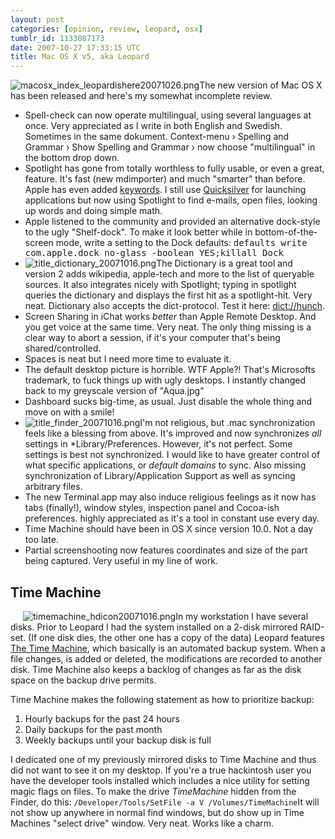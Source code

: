 ```yaml
---
layout: post
categories: [opinion, review, leopard, osx]
tumblr_id: 1133087173  
date: 2007-10-27 17:33:15 UTC
title: Mac OS X v5, aka Leopard
---
```


<img src='/attachments/2007/10/macosx_index_leopardishere20071026.png' alt='macosx_index_leopardishere20071026.png' class="right" />The new version of Mac OS X has been released and here's my somewhat incomplete review.

<ul>
<li>Spell-check can now operate multilingual, using several languages at once. Very appreciated as I write in both English and Swedish. Sometimes in the same dokument. Context-menu › Spelling and Grammar › Show Spelling and Grammar › now choose "multilingual" in the bottom drop down.</li>
<li>Spotlight has gone from totally worthless to fully usable, or even a great, feature. It's fast (new mdimporter) and much "smarter" than before. Apple has even added <a href="http://www.usingmac.com/2007/11/22/leopard-optimizing-spotlight-search">keywords</a>. I still use <a href="http://blacktree.com/?quicksilver">Quicksilver</a> for launching applications but now using Spotlight to find e-mails, open files, looking up words and doing simple math.</li>
<li>Apple listened to the community and provided an alternative dock-style to the ugly "Shelf-dock". To make it look better while in bottom-of-the-screen mode, write a setting to the Dock defaults: <tt>defaults write com.apple.dock no-glass -boolean YES;killall Dock</tt></li>
<li><img src='/attachments/2007/10/title_dictionary_20071016.png' alt='title_dictionary_20071016.png' class="right"/>The Dictionary is a great tool and version 2 adds wikipedia, apple-tech and more to the list of queryable sources. It also integrates nicely with Spotlight; typing in spotlight queries the dictionary and displays the first hit as a spotlight-hit. Very neat. Dictionary also accepts the dict-protocol. Test it here: <a href="dict://hunch">dict://hunch</a>.</li>
<li>Screen Sharing in iChat works <em>better</em> than Apple Remote Desktop. And you get voice at the same time. Very neat. The only thing missing is a clear way to abort a session, if it's your computer that's being shared/controlled.</li>
<li>Spaces is neat but I need more time to evaluate it.</li>
<li>The default desktop picture is horrible. WTF Apple?! That's Microsofts trademark, to fuck things up with ugly desktops. I instantly changed back to my greyscale version of "Aqua.jpg"</li>
<li>Dashboard sucks big-time, as usual. Just disable the whole thing and move on with a smile!</li>
<li><img src='/attachments/2007/10/title_finder_20071016.png' alt='title_finder_20071016.png' class="right"/>I'm not religious, but .mac synchronization feels like a blessing from above. It's improved and now synchronizes <em>all</em> settings in *Library/Preferences. However, it's not perfect. Some settings is best not synchronized. I would like to have greater control of what specific applications, or <em>default domains</em> to sync. Also missing synchronization of Library/Application Support as well as syncing arbitrary files.</li>
<li>The new Terminal.app may also induce religious feelings as it now has tabs (finally!), window styles, inspection panel and Cocoa-ish preferences. highly appreciated as it's a tool in constant use every day.</li>
<li>Time Machine should have been in OS X since version 10.0. Not a day too late.</li>
<li>Partial screenshooting now features coordinates and size of the part being captured. Very useful in my line of work.</li>
</ul>

<h2>Time Machine</h2>
<img src='/attachments/2007/10/timemachine_hdicon20071016.png' alt='timemachine_hdicon20071016.png' class="right" style="margin-left:20px" />In my workstation I have several disks. Prior to Leopard I had the system installed on a 2-disk mirrored RAID-set. (If one disk dies, the other one has a copy of the data) Leopard features <a href="http://www.apple.com/macosx/features/timemachine.html">The Time Machine</a>, which basically is an automated backup system. When a file changes, is added or deleted, the modifications are recorded to another disk. Time Machine also keeps a backlog of changes as far as the disk space on the backup drive permits.

Time Machine makes the following statement as how to prioritize backup:
<ol>
<li>Hourly backups for the past 24 hours</li>
<li>Daily backups for the past month</li>
<li>Weekly backups until your backup disk is full</li>
</ol>

I dedicated one of my previously mirrored disks to Time Machine and thus did not want to see it on my desktop. If you're a true hackintosh user you have the developer tools installed which includes a nice utility for setting magic flags on files.
To make the drive <em>TimeMachine</em> hidden from the Finder, do this:
<code>/Developer/Tools/SetFile -a V /Volumes/TimeMachine</code>It will not show up anywhere in normal find windows, but do show up in Time Machines "select drive" window. Very neat. Works like a charm.



